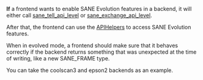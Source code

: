 **If** a frontend wants to enable SANE Evolution features
in a backend, it will either call [sane\_tell\_api\_level](sane_tell_api_level.md) or [sane\_exchange\_api\_level](sane_exchange_api_level.md).

After that, the frontend can use the [APIHelpers](APIHelpers.md) to
access SANE Evolution features.

When in evolved mode, a frontend should make sure that it behaves
correctly if the backend returns something that was unexpected at
the time of writing, like a new SANE\_FRAME type.

You can take the coolscan3 and epson2 backends as an example.